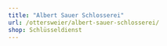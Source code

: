 ```yaml
---
title: "Albert Sauer Schlosserei"
url: /ottersweier/albert-sauer-schlosserei/
shop: Schlüsseldienst
---
```

